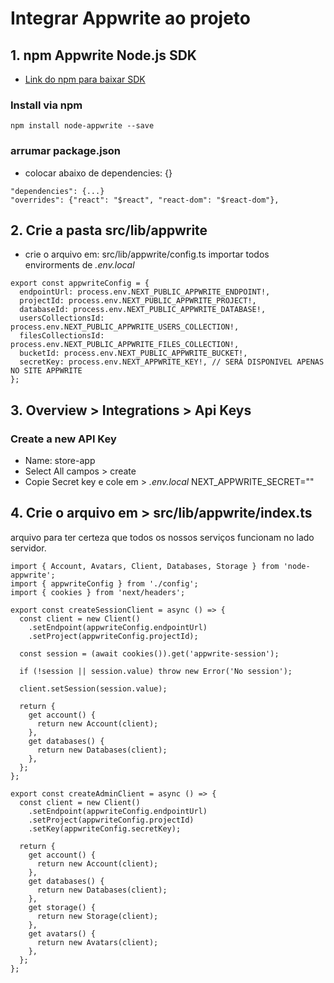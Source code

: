 # Integrar Appwrite ao projeto

## 1. npm Appwrite Node.js SDK

 - [Link do npm para baixar SDK](https://www.npmjs.com/package/node-appwrite)

### Install via npm
````
npm install node-appwrite --save
````

### arrumar package.json
 - colocar abaixo de dependencies: {}

````
"dependencies": {...}
"overrides": {"react": "$react", "react-dom": "$react-dom"},
````

## 2. Crie a pasta src/lib/appwrite
 - crie o arquivo em: src/lib/appwrite/config.ts
importar todos envirorments de _.env.local_

````
export const appwriteConfig = {
  endpointUrl: process.env.NEXT_PUBLIC_APPWRITE_ENDPOINT!,
  projectId: process.env.NEXT_PUBLIC_APPWRITE_PROJECT!,
  databaseId: process.env.NEXT_PUBLIC_APPWRITE_DATABASE!,
  usersCollectionsId: process.env.NEXT_PUBLIC_APPWRITE_USERS_COLLECTION!,
  filesCollectionsId: process.env.NEXT_PUBLIC_APPWRITE_FILES_COLLECTION!,
  bucketId: process.env.NEXT_PUBLIC_APPWRITE_BUCKET!,
  secretKey: process.env.NEXT_APPWRITE_KEY!, // SERÁ DISPONIVEL APENAS NO SITE APPWRITE
};
````

## 3. Overview > Integrations > Api Keys

### Create a new API Key
 - Name: store-app
 - Select All campos > create
 - Copie Secret key e cole em > _.env.local_ NEXT_APPWRITE_SECRET=""

## 4. Crie o arquivo em > src/lib/appwrite/index.ts

arquivo para ter certeza que todos os nossos serviços funcionam no lado servidor.
````
import { Account, Avatars, Client, Databases, Storage } from 'node-appwrite';
import { appwriteConfig } from './config';
import { cookies } from 'next/headers';

export const createSessionClient = async () => {
  const client = new Client()
    .setEndpoint(appwriteConfig.endpointUrl)
    .setProject(appwriteConfig.projectId);

  const session = (await cookies()).get('appwrite-session');

  if (!session || session.value) throw new Error('No session');

  client.setSession(session.value);

  return {
    get account() {
      return new Account(client);
    },
    get databases() {
      return new Databases(client);
    },
  };
};

export const createAdminClient = async () => {
  const client = new Client()
    .setEndpoint(appwriteConfig.endpointUrl)
    .setProject(appwriteConfig.projectId)
    .setKey(appwriteConfig.secretKey);

  return {
    get account() {
      return new Account(client);
    },
    get databases() {
      return new Databases(client);
    },
    get storage() {
      return new Storage(client);
    },
    get avatars() {
      return new Avatars(client);
    },
  };
};
````